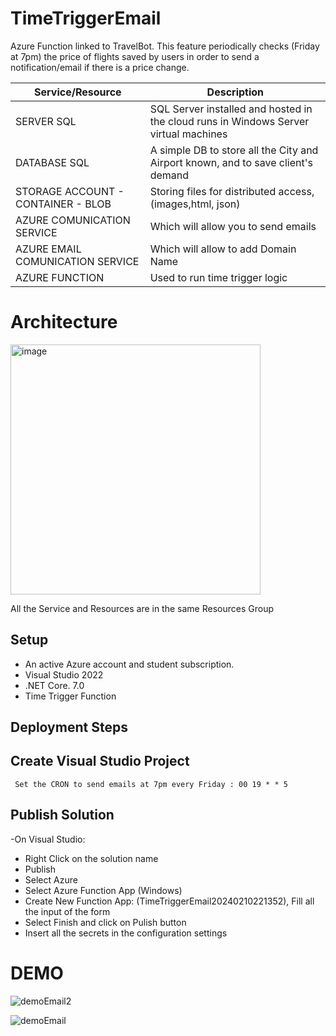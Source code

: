 # TimeTriggerEmail

Azure Function linked to TravelBot.
This feature periodically checks (Friday at 7pm) the price of flights saved by users in order to send a notification/email if there is a price change.

| Service/Resource | Description |
| ---------- | -------- | 
| SERVER SQL | SQL Server installed and hosted in the cloud runs in Windows Server virtual machines |
| DATABASE SQL | A simple DB to store all the City and Airport known, and to save client's demand  |
| STORAGE ACCOUNT - CONTAINER - BLOB | Storing files for distributed access, (images,html, json)  |
| AZURE COMUNICATION SERVICE | Which will allow you to send emails |
| AZURE EMAIL COMUNICATION SERVICE | Which will allow to add Domain Name |
| AZURE FUNCTION| Used to run time trigger logic |

# Architecture
<img width="400" alt="image" src="https://github.com/UniRoby/TravelBot/assets/107865801/6bcdb11e-e921-4b4c-9a10-99d83c5f2c19">



All the Service and Resources are in the same Resources Group

## Setup
- An active Azure account and student subscription. 
- Visual Studio 2022
-  .NET Core. 7.0
- Time Trigger Function

## Deployment Steps

 ## Create Visual Studio Project
     Set the CRON to send emails at 7pm every Friday : 00 19 * * 5
 ## Publish Solution
 -On Visual Studio:
  - Right Click on the solution name
  - Publish
  - Select Azure
  - Select Azure Function App (Windows)
  - Create New Function App: (TimeTriggerEmail20240210221352), Fill all the input of the form
  - Select Finish and click on Pulish button
  - Insert all the secrets in the configuration settings


# DEMO
![demoEmail2](https://github.com/UniRoby/TravelBot/assets/107865801/97ccb878-9f54-40f0-b6bc-f282bfa13056)

![demoEmail](https://github.com/UniRoby/TravelBot/assets/107865801/80934ea0-7277-4b3a-a754-30ed74160999)
